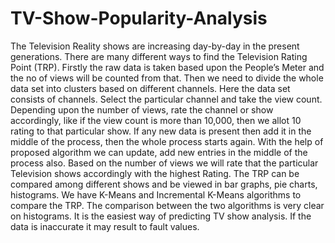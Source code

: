 # TV-Show-Popularity-Analysis

The Television Reality shows are increasing day-by-day in the present generations. There are many different ways to find the Television Rating Point (TRP). Firstly the raw data is taken based upon the People’s Meter and the no of views will be counted from that. Then we need to divide the whole data set into clusters based on different channels. Here the data set consists of channels. Select the particular channel and take the view count. Depending upon the number of views, rate the channel or show accordingly, like if the view count is more than 10,000, then we allot 10 rating to that particular show. If any new data is present then add it in the middle of the process, then the whole process starts again. With the help of proposed algorithm we can update, add new entries in the middle of the process also. Based on the number of views we will rate that the particular Television shows accordingly with the highest Rating. The TRP can be compared among different shows and be viewed in bar graphs, pie charts, histograms. We have K-Means and Incremental K-Means algorithms to compare the TRP. The comparison between the two algorithms is very clear on histograms. It is the easiest way of predicting TV show analysis. If the data is inaccurate it may result to fault values.
